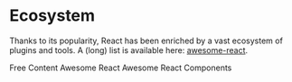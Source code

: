 # Ecosystem

Thanks to its popularity, React has been enriched by a vast ecosystem of plugins and tools. A (long) list is available here: [awesome-react](https://github.com/enaqx/awesome-react).

<ResourceGroupTitle>Free Content</ResourceGroupTitle>
<BadgeLink colorScheme='blue' badgeText='Awesome React' href='https://github.com/enaqx/awesome-react'>Awesome React</BadgeLink>
<BadgeLink colorScheme='blue' badgeText='Awesome React Components' href='https://github.com/brillout/awesome-react-components'>Awesome React Components</BadgeLink>
